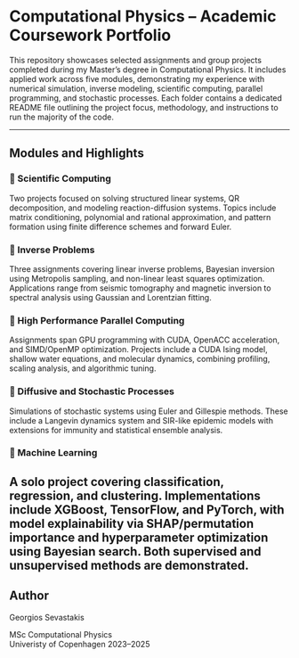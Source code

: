 # Computational Physics – Academic Coursework Portfolio

This repository showcases selected assignments and group projects completed during my Master’s degree in Computational Physics. It includes applied work across five modules, demonstrating my experience with numerical simulation, inverse modeling, scientific computing, parallel programming, and stochastic processes. Each folder contains a dedicated README file outlining the project focus, methodology, and instructions to run the majority of the code.

---

## Modules and Highlights

### 🔹 Scientific Computing
Two projects focused on solving structured linear systems, QR decomposition, and modeling reaction-diffusion systems. Topics include matrix conditioning, polynomial and rational approximation, and pattern formation using finite difference schemes and forward Euler.

### 🔹 Inverse Problems
Three assignments covering linear inverse problems, Bayesian inversion using Metropolis sampling, and non-linear least squares optimization. Applications range from seismic tomography and magnetic inversion to spectral analysis using Gaussian and Lorentzian fitting.

### 🔹 High Performance Parallel Computing
Assignments span GPU programming with CUDA, OpenACC acceleration, and SIMD/OpenMP optimization. Projects include a CUDA Ising model, shallow water equations, and molecular dynamics, combining profiling, scaling analysis, and algorithmic tuning.

### 🔹 Diffusive and Stochastic Processes
Simulations of stochastic systems using Euler and Gillespie methods. These include a Langevin dynamics system and SIR-like epidemic models with extensions for immunity and statistical ensemble analysis.

### 🔹 Machine Learning
A solo project covering classification, regression, and clustering. Implementations include XGBoost, TensorFlow, and PyTorch, with model explainability via SHAP/permutation importance and hyperparameter optimization using Bayesian search. Both supervised and unsupervised methods are demonstrated.
---

## Author

Georgios Sevastakis

MSc Computational Physics  
Univeristy of Copenhagen
2023–2025
